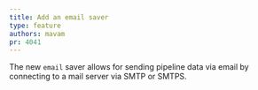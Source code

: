 ```yaml
---
title: Add an email saver
type: feature
authors: mavam
pr: 4041
---
```


The new `email` saver allows for sending pipeline data via email by connecting
to a mail server via SMTP or SMTPS.
